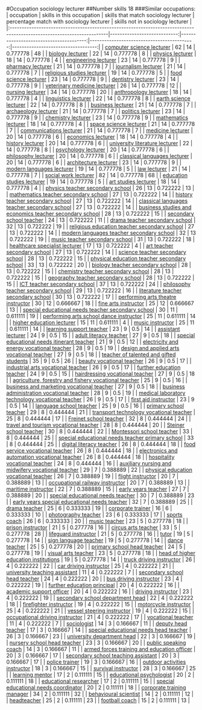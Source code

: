 #Occupation sociology lecturer
##Number skills 18
###Similar occupations:
| occupation                                                                                                            |   skills in this occupation |   skills that match sociology lecturer |   percentage match with sociology lecturer |   skills not in sociology lecturer |
|:----------------------------------------------------------------------------------------------------------------------|----------------------------:|---------------------------------------:|-------------------------------------------:|-----------------------------------:|
| [computer science lecturer](computer_science_lecturer.md)                                                             |                          62 |                                     14 |                                   0.777778 |                                 48 |
| [biology lecturer](biology_lecturer.md)                                                                               |                          22 |                                     14 |                                   0.777778 |                                  8 |
| [physics lecturer](physics_lecturer.md)                                                                               |                          18 |                                     14 |                                   0.777778 |                                  4 |
| [engineering lecturer](engineering_lecturer.md)                                                                       |                          23 |                                     14 |                                   0.777778 |                                  9 |
| [pharmacy lecturer](pharmacy_lecturer.md)                                                                             |                          21 |                                     14 |                                   0.777778 |                                  7 |
| [journalism lecturer](journalism_lecturer.md)                                                                         |                          21 |                                     14 |                                   0.777778 |                                  7 |
| [religious studies lecturer](religious_studies_lecturer.md)                                                           |                          19 |                                     14 |                                   0.777778 |                                  5 |
| [food science lecturer](food_science_lecturer.md)                                                                     |                          23 |                                     14 |                                   0.777778 |                                  9 |
| [dentistry lecturer](dentistry_lecturer.md)                                                                           |                          23 |                                     14 |                                   0.777778 |                                  9 |
| [veterinary medicine lecturer](veterinary_medicine_lecturer.md)                                                       |                          26 |                                     14 |                                   0.777778 |                                 12 |
| [nursing lecturer](nursing_lecturer.md)                                                                               |                          34 |                                     14 |                                   0.777778 |                                 20 |
| [anthropology lecturer](anthropology_lecturer.md)                                                                     |                          18 |                                     14 |                                   0.777778 |                                  4 |
| [linguistics lecturer](linguistics_lecturer.md)                                                                       |                          22 |                                     14 |                                   0.777778 |                                  8 |
| [earth science lecturer](earth_science_lecturer.md)                                                                   |                          22 |                                     14 |                                   0.777778 |                                  8 |
| [business lecturer](business_lecturer.md)                                                                             |                          21 |                                     14 |                                   0.777778 |                                  7 |
| [archaeology lecturer](archaeology_lecturer.md)                                                                       |                          21 |                                     14 |                                   0.777778 |                                  7 |
| [politics lecturer](politics_lecturer.md)                                                                             |                          23 |                                     14 |                                   0.777778 |                                  9 |
| [chemistry lecturer](chemistry_lecturer.md)                                                                           |                          23 |                                     14 |                                   0.777778 |                                  9 |
| [mathematics lecturer](mathematics_lecturer.md)                                                                       |                          18 |                                     14 |                                   0.777778 |                                  4 |
| [space science lecturer](space_science_lecturer.md)                                                                   |                          21 |                                     14 |                                   0.777778 |                                  7 |
| [communications lecturer](communications_lecturer.md)                                                                 |                          21 |                                     14 |                                   0.777778 |                                  7 |
| [medicine lecturer](medicine_lecturer.md)                                                                             |                          20 |                                     14 |                                   0.777778 |                                  6 |
| [economics lecturer](economics_lecturer.md)                                                                           |                          18 |                                     14 |                                   0.777778 |                                  4 |
| [history lecturer](history_lecturer.md)                                                                               |                          20 |                                     14 |                                   0.777778 |                                  6 |
| [university literature lecturer](university_literature_lecturer.md)                                                   |                          22 |                                     14 |                                   0.777778 |                                  8 |
| [psychology lecturer](psychology_lecturer.md)                                                                         |                          20 |                                     14 |                                   0.777778 |                                  6 |
| [philosophy lecturer](philosophy_lecturer.md)                                                                         |                          20 |                                     14 |                                   0.777778 |                                  6 |
| [classical languages lecturer](classical_languages_lecturer.md)                                                       |                          20 |                                     14 |                                   0.777778 |                                  6 |
| [architecture lecturer](architecture_lecturer.md)                                                                     |                          23 |                                     14 |                                   0.777778 |                                  9 |
| [modern languages lecturer](modern_languages_lecturer.md)                                                             |                          19 |                                     14 |                                   0.777778 |                                  5 |
| [law lecturer](law_lecturer.md)                                                                                       |                          21 |                                     14 |                                   0.777778 |                                  7 |
| [social work lecturer](social_work_lecturer.md)                                                                       |                          82 |                                     14 |                                   0.777778 |                                 68 |
| [education studies lecturer](education_studies_lecturer.md)                                                           |                          19 |                                     14 |                                   0.777778 |                                  5 |
| [art studies lecturer](art_studies_lecturer.md)                                                                       |                          18 |                                     14 |                                   0.777778 |                                  4 |
| [physics teacher secondary school](physics_teacher_secondary_school.md)                                               |                          26 |                                     13 |                                   0.722222 |                                 13 |
| [mathematics teacher secondary school](mathematics_teacher_secondary_school.md)                                       |                          27 |                                     13 |                                   0.722222 |                                 14 |
| [history teacher secondary school](history_teacher_secondary_school.md)                                               |                          27 |                                     13 |                                   0.722222 |                                 14 |
| [classical languages teacher secondary school](classical_languages_teacher_secondary_school.md)                       |                          27 |                                     13 |                                   0.722222 |                                 14 |
| [business studies and economics teacher secondary school](business_studies_and_economics_teacher_secondary_school.md) |                          28 |                                     13 |                                   0.722222 |                                 15 |
| [secondary school teacher](secondary_school_teacher.md)                                                               |                          24 |                                     13 |                                   0.722222 |                                 11 |
| [drama teacher secondary school](drama_teacher_secondary_school.md)                                                   |                          32 |                                     13 |                                   0.722222 |                                 19 |
| [religious education teacher secondary school](religious_education_teacher_secondary_school.md)                       |                          27 |                                     13 |                                   0.722222 |                                 14 |
| [modern languages teacher secondary school](modern_languages_teacher_secondary_school.md)                             |                          32 |                                     13 |                                   0.722222 |                                 19 |
| [music teacher secondary school](music_teacher_secondary_school.md)                                                   |                          31 |                                     13 |                                   0.722222 |                                 18 |
| [healthcare specialist lecturer](healthcare_specialist_lecturer.md)                                                   |                          17 |                                     13 |                                   0.722222 |                                  4 |
| [art teacher secondary school](art_teacher_secondary_school.md)                                                       |                          27 |                                     13 |                                   0.722222 |                                 14 |
| [science teacher secondary school](science_teacher_secondary_school.md)                                               |                          28 |                                     13 |                                   0.722222 |                                 15 |
| [physical education teacher secondary school](physical_education_teacher_secondary_school.md)                         |                          33 |                                     13 |                                   0.722222 |                                 20 |
| [biology teacher secondary school](biology_teacher_secondary_school.md)                                               |                          28 |                                     13 |                                   0.722222 |                                 15 |
| [chemistry teacher secondary school](chemistry_teacher_secondary_school.md)                                           |                          28 |                                     13 |                                   0.722222 |                                 15 |
| [geography teacher secondary school](geography_teacher_secondary_school.md)                                           |                          28 |                                     13 |                                   0.722222 |                                 15 |
| [ICT teacher secondary school](ICT_teacher_secondary_school.md)                                                       |                          37 |                                     13 |                                   0.722222 |                                 24 |
| [philosophy teacher secondary school](philosophy_teacher_secondary_school.md)                                         |                          29 |                                     13 |                                   0.722222 |                                 16 |
| [literature teacher secondary school](literature_teacher_secondary_school.md)                                         |                          30 |                                     13 |                                   0.722222 |                                 17 |
| [performing arts theatre instructor](performing_arts_theatre_instructor.md)                                           |                          30 |                                     12 |                                   0.666667 |                                 18 |
| [fine arts instructor](fine_arts_instructor.md)                                                                       |                          25 |                                     12 |                                   0.666667 |                                 13 |
| [special educational needs teacher secondary school](special_educational_needs_teacher_secondary_school.md)           |                          30 |                                     11 |                                   0.611111 |                                 19 |
| [performing arts school dance instructor](performing_arts_school_dance_instructor.md)                                 |                          25 |                                     11 |                                   0.611111 |                                 14 |
| [higher education lecturer](higher_education_lecturer.md)                                                             |                          15 |                                     11 |                                   0.611111 |                                  4 |
| [music instructor](music_instructor.md)                                                                               |                          25 |                                     11 |                                   0.611111 |                                 14 |
| [learning support teacher](learning_support_teacher.md)                                                               |                          23 |                                      9 |                                   0.5      |                                 14 |
| [assistant lecturer](assistant_lecturer.md)                                                                           |                          24 |                                      9 |                                   0.5      |                                 15 |
| [adult literacy teacher](adult_literacy_teacher.md)                                                                   |                          27 |                                      9 |                                   0.5      |                                 18 |
| [special educational needs itinerant teacher](special_educational_needs_itinerant_teacher.md)                         |                          21 |                                      9 |                                   0.5      |                                 12 |
| [electricity and energy vocational teacher](electricity_and_energy_vocational_teacher.md)                             |                          28 |                                      9 |                                   0.5      |                                 19 |
| [design and applied arts vocational teacher](design_and_applied_arts_vocational_teacher.md)                           |                          27 |                                      9 |                                   0.5      |                                 18 |
| [teacher of talented and gifted students](teacher_of_talented_and_gifted_students.md)                                 |                          35 |                                      9 |                                   0.5      |                                 26 |
| [beauty vocational teacher](beauty_vocational_teacher.md)                                                             |                          26 |                                      9 |                                   0.5      |                                 17 |
| [industrial arts vocational teacher](industrial_arts_vocational_teacher.md)                                           |                          26 |                                      9 |                                   0.5      |                                 17 |
| [further education teacher](further_education_teacher.md)                                                             |                          24 |                                      9 |                                   0.5      |                                 15 |
| [hairdressing vocational teacher](hairdressing_vocational_teacher.md)                                                 |                          27 |                                      9 |                                   0.5      |                                 18 |
| [agriculture, forestry and fishery vocational teacher](agriculture,_forestry_and_fishery_vocational_teacher.md)       |                          25 |                                      9 |                                   0.5      |                                 16 |
| [business and marketing vocational teacher](business_and_marketing_vocational_teacher.md)                             |                          27 |                                      9 |                                   0.5      |                                 18 |
| [business administration vocational teacher](business_administration_vocational_teacher.md)                           |                          28 |                                      9 |                                   0.5      |                                 19 |
| [medical laboratory technology vocational teacher](medical_laboratory_technology_vocational_teacher.md)               |                          26 |                                      9 |                                   0.5      |                                 17 |
| [first aid instructor](first_aid_instructor.md)                                                                       |                          23 |                                      9 |                                   0.5      |                                 14 |
| [language school teacher](language_school_teacher.md)                                                                 |                          25 |                                      9 |                                   0.5      |                                 16 |
| [primary school teacher](primary_school_teacher.md)                                                                   |                          29 |                                      8 |                                   0.444444 |                                 21 |
| [transport technology vocational teacher](transport_technology_vocational_teacher.md)                                 |                          25 |                                      8 |                                   0.444444 |                                 17 |
| [Freinet school teacher](Freinet_school_teacher.md)                                                                   |                          32 |                                      8 |                                   0.444444 |                                 24 |
| [travel and tourism vocational teacher](travel_and_tourism_vocational_teacher.md)                                     |                          28 |                                      8 |                                   0.444444 |                                 20 |
| [Steiner school teacher](Steiner_school_teacher.md)                                                                   |                          30 |                                      8 |                                   0.444444 |                                 22 |
| [Montessori school teacher](Montessori_school_teacher.md)                                                             |                          33 |                                      8 |                                   0.444444 |                                 25 |
| [special educational needs teacher primary school](special_educational_needs_teacher_primary_school.md)               |                          33 |                                      8 |                                   0.444444 |                                 25 |
| [digital literacy teacher](digital_literacy_teacher.md)                                                               |                          26 |                                      8 |                                   0.444444 |                                 18 |
| [food service vocational teacher](food_service_vocational_teacher.md)                                                 |                          26 |                                      8 |                                   0.444444 |                                 18 |
| [electronics and automation vocational teacher](electronics_and_automation_vocational_teacher.md)                     |                          26 |                                      8 |                                   0.444444 |                                 18 |
| [hospitality vocational teacher](hospitality_vocational_teacher.md)                                                   |                          24 |                                      8 |                                   0.444444 |                                 16 |
| [auxiliary nursing and midwifery vocational teacher](auxiliary_nursing_and_midwifery_vocational_teacher.md)           |                          29 |                                      7 |                                   0.388889 |                                 22 |
| [physical education vocational teacher](physical_education_vocational_teacher.md)                                     |                          26 |                                      7 |                                   0.388889 |                                 19 |
| [flight instructor](flight_instructor.md)                                                                             |                          20 |                                      7 |                                   0.388889 |                                 13 |
| [occupational railway instructor](occupational_railway_instructor.md)                                                 |                          20 |                                      7 |                                   0.388889 |                                 13 |
| [maritime instructor](maritime_instructor.md)                                                                         |                          22 |                                      7 |                                   0.388889 |                                 15 |
| [early years teacher](early_years_teacher.md)                                                                         |                          27 |                                      7 |                                   0.388889 |                                 20 |
| [special educational needs teacher](special_educational_needs_teacher.md)                                             |                          30 |                                      7 |                                   0.388889 |                                 23 |
| [early years special educational needs teacher](early_years_special_educational_needs_teacher.md)                     |                          32 |                                      7 |                                   0.388889 |                                 25 |
| [drama teacher](drama_teacher.md)                                                                                     |                          25 |                                      6 |                                   0.333333 |                                 19 |
| [corporate trainer](corporate_trainer.md)                                                                             |                          16 |                                      6 |                                   0.333333 |                                 10 |
| [photography teacher](photography_teacher.md)                                                                         |                          23 |                                      6 |                                   0.333333 |                                 17 |
| [sports coach](sports_coach.md)                                                                                       |                          26 |                                      6 |                                   0.333333 |                                 20 |
| [music teacher](music_teacher.md)                                                                                     |                          23 |                                      5 |                                   0.277778 |                                 18 |
| [prison instructor](prison_instructor.md)                                                                             |                          21 |                                      5 |                                   0.277778 |                                 16 |
| [circus arts teacher](circus_arts_teacher.md)                                                                         |                          33 |                                      5 |                                   0.277778 |                                 28 |
| [lifeguard instructor](lifeguard_instructor.md)                                                                       |                          21 |                                      5 |                                   0.277778 |                                 16 |
| [tutor](tutor.md)                                                                                                     |                          19 |                                      5 |                                   0.277778 |                                 14 |
| [sign language teacher](sign_language_teacher.md)                                                                     |                          19 |                                      5 |                                   0.277778 |                                 14 |
| [dance teacher](dance_teacher.md)                                                                                     |                          25 |                                      5 |                                   0.277778 |                                 20 |
| [primary school head teacher](primary_school_head_teacher.md)                                                         |                          24 |                                      5 |                                   0.277778 |                                 19 |
| [visual arts teacher](visual_arts_teacher.md)                                                                         |                          23 |                                      5 |                                   0.277778 |                                 18 |
| [head of higher education institutions](head_of_higher_education_institutions.md)                                     |                          19 |                                      5 |                                   0.277778 |                                 14 |
| [truck driving instructor](truck_driving_instructor.md)                                                               |                          26 |                                      4 |                                   0.222222 |                                 22 |
| [car driving instructor](car_driving_instructor.md)                                                                   |                          25 |                                      4 |                                   0.222222 |                                 21 |
| [university teaching assistant](university_teaching_assistant.md)                                                     |                          11 |                                      4 |                                   0.222222 |                                  7 |
| [secondary school head teacher](secondary_school_head_teacher.md)                                                     |                          24 |                                      4 |                                   0.222222 |                                 20 |
| [bus driving instructor](bus_driving_instructor.md)                                                                   |                          23 |                                      4 |                                   0.222222 |                                 19 |
| [further education principal](further_education_principal.md)                                                         |                          20 |                                      4 |                                   0.222222 |                                 16 |
| [academic support officer](academic_support_officer.md)                                                               |                          20 |                                      4 |                                   0.222222 |                                 16 |
| [driving instructor](driving_instructor.md)                                                                           |                          23 |                                      4 |                                   0.222222 |                                 19 |
| [secondary school department head](secondary_school_department_head.md)                                               |                          22 |                                      4 |                                   0.222222 |                                 18 |
| [firefighter instructor](firefighter_instructor.md)                                                                   |                          19 |                                      4 |                                   0.222222 |                                 15 |
| [motorcycle instructor](motorcycle_instructor.md)                                                                     |                          25 |                                      4 |                                   0.222222 |                                 21 |
| [vessel steering instructor](vessel_steering_instructor.md)                                                           |                          19 |                                      4 |                                   0.222222 |                                 15 |
| [occupational driving instructor](occupational_driving_instructor.md)                                                 |                          21 |                                      4 |                                   0.222222 |                                 17 |
| [vocational teacher](vocational_teacher.md)                                                                           |                          11 |                                      4 |                                   0.222222 |                                  7 |
| [sociologist](sociologist.md)                                                                                         |                          14 |                                      3 |                                   0.166667 |                                 11 |
| [deputy head teacher](deputy_head_teacher.md)                                                                         |                          17 |                                      3 |                                   0.166667 |                                 14 |
| [special educational needs head teacher](special_educational_needs_head_teacher.md)                                   |                          26 |                                      3 |                                   0.166667 |                                 23 |
| [university department head](university_department_head.md)                                                           |                          22 |                                      3 |                                   0.166667 |                                 19 |
| [nursery school head teacher](nursery_school_head_teacher.md)                                                         |                          23 |                                      3 |                                   0.166667 |                                 20 |
| [public speaking coach](public_speaking_coach.md)                                                                     |                          14 |                                      3 |                                   0.166667 |                                 11 |
| [armed forces training and education officer](armed_forces_training_and_education_officer.md)                         |                          20 |                                      3 |                                   0.166667 |                                 17 |
| [secondary school teaching assistant](secondary_school_teaching_assistant.md)                                         |                          20 |                                      3 |                                   0.166667 |                                 17 |
| [police trainer](police_trainer.md)                                                                                   |                          19 |                                      3 |                                   0.166667 |                                 16 |
| [outdoor activities instructor](outdoor_activities_instructor.md)                                                     |                          18 |                                      3 |                                   0.166667 |                                 15 |
| [survival instructor](survival_instructor.md)                                                                         |                          28 |                                      3 |                                   0.166667 |                                 25 |
| [learning mentor](learning_mentor.md)                                                                                 |                          17 |                                      2 |                                   0.111111 |                                 15 |
| [educational psychologist](educational_psychologist.md)                                                               |                          20 |                                      2 |                                   0.111111 |                                 18 |
| [educational researcher](educational_researcher.md)                                                                   |                          17 |                                      2 |                                   0.111111 |                                 15 |
| [special educational needs coordinator](special_educational_needs_coordinator.md)                                     |                          20 |                                      2 |                                   0.111111 |                                 18 |
| [corporate training manager](corporate_training_manager.md)                                                           |                          34 |                                      2 |                                   0.111111 |                                 32 |
| [behavioural scientist](behavioural_scientist.md)                                                                     |                          14 |                                      2 |                                   0.111111 |                                 12 |
| [headteacher](headteacher.md)                                                                                         |                          25 |                                      2 |                                   0.111111 |                                 23 |
| [football coach](football_coach.md)                                                                                   |                          15 |                                      2 |                                   0.111111 |                                 13 |
